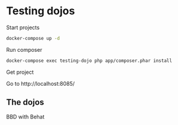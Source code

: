# Testing dojos

Start projects

```bash
docker-compose up -d
```

Run composer

```bash
docker-compose exec testing-dojo php app/composer.phar install
```

Get project

Go to http://localhost:8085/

## The dojos

BBD with Behat